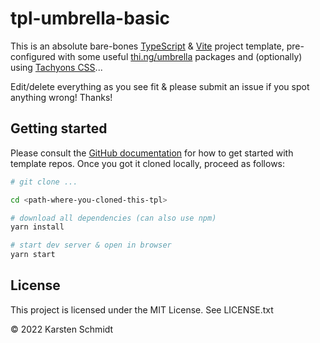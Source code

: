 # tpl-umbrella-basic

This is an absolute bare-bones [TypeScript](https://www.typescriptlang.org/) &
[Vite](https://vitejs.dev/) project template, pre-configured with some useful
[thi.ng/umbrella](https://github.com/thi-ng/umbrella/) packages and (optionally) using
[Tachyons CSS](https://tachyons.io/)...

Edit/delete everything as you see fit & please submit an issue if you spot
anything wrong! Thanks!

## Getting started

Please consult the [GitHub
documentation](https://docs.github.com/en/repositories/creating-and-managing-repositories/creating-a-repository-from-a-template)
for how to get started with template repos. Once you got it cloned locally,
proceed as follows:

```bash
# git clone ...

cd <path-where-you-cloned-this-tpl>

# download all dependencies (can also use npm)
yarn install

# start dev server & open in browser
yarn start
```

## License

This project is licensed under the MIT License. See LICENSE.txt

&copy; 2022 Karsten Schmidt
